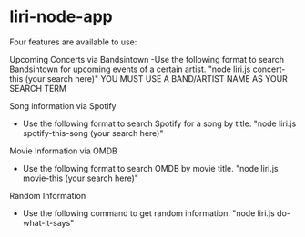 # liri-node-app

Four features are available to use:

Upcoming Concerts via Bandsintown
-Use the following format to search Bandsintown for upcoming events of a certain artist. "node liri.js concert-this (your search here)" 
YOU MUST USE A BAND/ARTIST NAME AS YOUR SEARCH TERM

Song information via Spotify
- Use the following format to search Spotify for a song by title. 
"node liri.js spotify-this-song (your search here)"

Movie Information via OMDB
- Use the following format to search OMDB by movie title. 
"node liri.js movie-this (your search here)"

Random Information
- Use the following command to get random information.
"node liri.js do-what-it-says"


